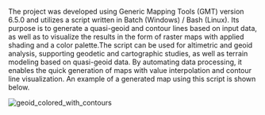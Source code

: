 The project was developed using Generic Mapping Tools (GMT) version 6.5.0 and utilizes a script written in Batch (Windows) / Bash (Linux). Its purpose is to generate a quasi-geoid and contour lines based on input data, as well as to visualize the results in the form of raster maps with applied shading and a color palette.The script can be used for altimetric and geoid analysis, supporting geodetic and cartographic studies, as well as terrain modeling based on quasi-geoid data. By automating data processing, it enables the quick generation of maps with value interpolation and contour line visualization. An example of a generated map using this script is shown below.

![geoid_colored_with_contours](https://github.com/user-attachments/assets/e25ef9b5-19a3-4345-80cb-7b06c5814d0c)
